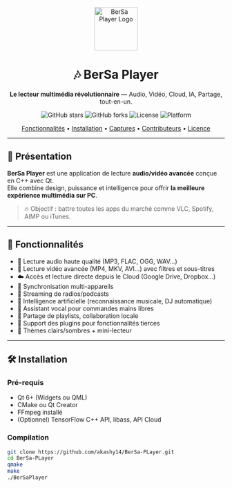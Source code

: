 <div align="center">
  <img src="https://your-logo-url.com/logo.png" alt="BerSa Player Logo" width="100"/>
  <h1>🎶 BerSa Player</h1>
  <p><b>Le lecteur multimédia révolutionnaire</b> — Audio, Vidéo, Cloud, IA, Partage, tout-en-un.</p>

  <p>
    <img alt="GitHub stars" src="https://img.shields.io/github/stars/akashy14/BerSa-PLayer?style=for-the-badge">
    <img alt="GitHub forks" src="https://img.shields.io/github/forks/akashy14/BerSa-PLayer?style=for-the-badge">
    <img alt="License" src="https://img.shields.io/github/license/akashy14/BerSa-PLayer?style=for-the-badge">
    <img alt="Platform" src="https://img.shields.io/badge/platform-Windows%20%7C%20Linux-blue?style=for-the-badge">
  </p>

  <a href="#features">Fonctionnalités</a> • 
  <a href="#installation">Installation</a> • 
  <a href="#screenshots">Captures</a> • 
  <a href="#contributors">Contributeurs</a> • 
  <a href="#license">Licence</a>
</div>

---

## 🚀 Présentation

**BerSa Player** est une application de lecture **audio/vidéo avancée** conçue en C++ avec Qt.  
Elle combine design, puissance et intelligence pour offrir **la meilleure expérience multimédia sur PC**.

> 🔥 Objectif : battre toutes les apps du marché comme VLC, Spotify, AIMP ou iTunes.

---

## 🧠 Fonctionnalités

- 🎵 Lecture audio haute qualité (MP3, FLAC, OGG, WAV…)
- 🎥 Lecture vidéo avancée (MP4, MKV, AVI…) avec filtres et sous-titres
- ☁️ Accès et lecture directe depuis le Cloud (Google Drive, Dropbox…)
- 🔄 Synchronisation multi-appareils
- 📡 Streaming de radios/podcasts
- 🧠 Intelligence artificielle (reconnaissance musicale, DJ automatique)
- 🎤 Assistant vocal pour commandes mains libres
- 👥 Partage de playlists, collaboration locale
- 🧩 Support des plugins pour fonctionnalités tierces
- 🎨 Thèmes clairs/sombres + mini-lecteur

---

## 🛠️ Installation

### Pré-requis

- Qt 6+ (Widgets ou QML)
- CMake ou Qt Creator
- FFmpeg installé
- (Optionnel) TensorFlow C++ API, libass, API Cloud

### Compilation

```bash
git clone https://github.com/akashy14/BerSa-PLayer.git
cd BerSa-PLayer
qmake
make
./BerSaPlayer
